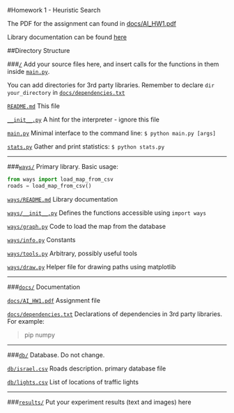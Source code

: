 #Homework 1 - Heuristic Search

The PDF for the assignment can found in [docs/AI_HW1.pdf](docs/AI_HW1.pdf?raw=true)

Library documentation can be found [here](ways/README.md)

##Directory Structure

###[`/`](http://github.com/TechnionAI/Win14_15_HW1)
Add your source files here, and insert calls for the functions in them inside [`main.py`](main.py). 

You can add directories for 3rd party libraries. Remember to declare `dir your_directory` in [`docs/dependencies.txt`](docs/dependencies.txt)

[`README.md`](README.md) This file

[`__init__.py`](__init__.py) A hint for the interpreter - ignore this file

[`main.py`](main.py) Minimal interface to the command line: `$ python main.py [args]`

[`stats.py`](stats.py) Gather and print statistics: `$ python stats.py`

___
###[`ways/`](ways/)
Primary library. Basic usage: 
```python
from ways import load_map_from_csv
roads = load_map_from_csv()
````
[`ways/README.md`](ways/README.md) Library documentation

[`ways/__init__.py`](ways/__init__.py) Defines the functions accessible using `import ways`

[`ways/graph.py`](ways/graph.py) Code to load the map from the database

[`ways/info.py`](ways/info.py) Constants

[`ways/tools.py`](ways/tools.py) Arbitrary, possibly useful tools

[`ways/draw.py`](ways/draw.py) Helper file for drawing paths using matplotlib

___

###[`docs/`](docs/)
Documentation

[`docs/AI_HW1.pdf`](docs/AI_HW1.pdf) Assignment file

[`docs/dependencies.txt`](docs/dependencies.txt) Declarations of dependencies in 3rd party libraries. For example:

> pip numpy
>

___
###[`db/`](db/)
Database. Do not change.

[`db/israel.csv`](db/israel.csv) Roads description. primary database file

[`db/lights.csv`](db/israel.csv) List of locations of traffic lights
___		
###[`results/`](results/)
Put your experiment results (text and images) here
